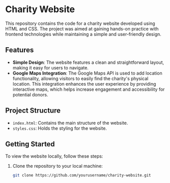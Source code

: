       
# Charity Website

This repository contains the code for a charity website developed using HTML and CSS. The project was aimed at gaining hands-on practice with frontend technologies while maintaining a simple and user-friendly design.
  
## Features

- **Simple Design**: The website features a clean and straightforward layout, making it easy for users to navigate.
- **Google Maps Integration**: The Google Maps API is used to add location functionality, allowing visitors to easily find the charity's physical location. This integration enhances the user experience by providing interactive maps, which helps increase engagement and accessibility for potential donors.

## Project Structure
 
- `index.html`: Contains the main structure of the website.
- `styles.css`: Holds the styling for the website.   

 
## Getting Started   
 
To view the website locally, follow these steps: 

1. Clone the repository to your local machine:   
   ```bash
   git clone https://github.com/yourusername/charity-website.git
  
   
